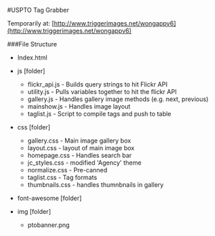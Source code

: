#USPTO Tag Grabber

Temporarily at: [http://www.triggerimages.net/wongappv6](http://www.triggerimages.net/wongappv6)

###File Structure

- Index.html
- js [folder]
  - flickr_api.js - Builds query strings to hit Flickr API
  - utility.js - Pulls variables together to hit the flickr API
  - gallery.js - Handles gallery image methods (e.g. next, previous)
  - mainshow.js - Handles image layout
  - taglist.js - Script to compile tags and push to table
  
- css [folder]
  - gallery.css - Main image gallery box
  - layout.css - layout of main image box
  - homepage.css - Handles search bar
  - jc_styles.css - modified 'Agency' theme
  - normalize.css -  Pre-canned
  - taglist.css - Tag formats
  - thumbnails.css - handles thumnbnails in gallery

- font-awesome [folder]

- img [folder]
  - ptobanner.png 
